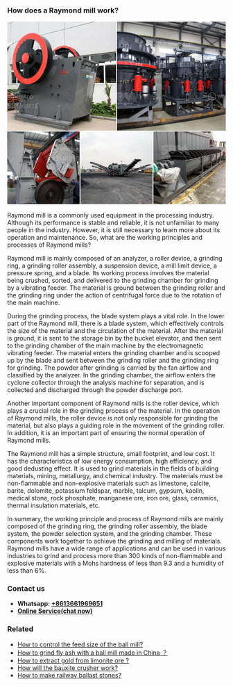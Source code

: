 <h3>How does a Raymond mill work?</h3><img src='1701744962.jpg' alt=''><p>Raymond mill is a commonly used equipment in the processing industry. Although its performance is stable and reliable, it is not unfamiliar to many people in the industry. However, it is still necessary to learn more about its operation and maintenance. So, what are the working principles and processes of Raymond mills? </p><p>Raymond mill is mainly composed of an analyzer, a roller device, a grinding ring, a grinding roller assembly, a suspension device, a mill limit device, a pressure spring, and a blade. Its working process involves the material being crushed, sorted, and delivered to the grinding chamber for grinding by a vibrating feeder. The material is ground between the grinding roller and the grinding ring under the action of centrifugal force due to the rotation of the main machine. </p><p>During the grinding process, the blade system plays a vital role. In the lower part of the Raymond mill, there is a blade system, which effectively controls the size of the material and the circulation of the material. After the material is ground, it is sent to the storage bin by the bucket elevator, and then sent to the grinding chamber of the main machine by the electromagnetic vibrating feeder. The material enters the grinding chamber and is scooped up by the blade and sent between the grinding roller and the grinding ring for grinding. The powder after grinding is carried by the fan airflow and classified by the analyzer. In the grinding chamber, the airflow enters the cyclone collector through the analysis machine for separation, and is collected and discharged through the powder discharge port. </p><p>Another important component of Raymond mills is the roller device, which plays a crucial role in the grinding process of the material. In the operation of Raymond mills, the roller device is not only responsible for grinding the material, but also plays a guiding role in the movement of the grinding roller. In addition, it is an important part of ensuring the normal operation of Raymond mills. </p><p>The Raymond mill has a simple structure, small footprint, and low cost. It has the characteristics of low energy consumption, high efficiency, and good dedusting effect. It is used to grind materials in the fields of building materials, mining, metallurgy, and chemical industry. The materials must be non-flammable and non-explosive materials such as limestone, calcite, barite, dolomite, potassium feldspar, marble, talcum, gypsum, kaolin, medical stone, rock phosphate, manganese ore, iron ore, glass, ceramics, thermal insulation materials, etc. </p><p>In summary, the working principle and process of Raymond mills are mainly composed of the grinding ring, the grinding roller assembly, the blade system, the powder selection system, and the grinding chamber. These components work together to achieve the grinding and milling of materials. Raymond mills have a wide range of applications and can be used in various industries to grind and process more than 300 kinds of non-flammable and explosive materials with a Mohs hardness of less than 9.3 and a humidity of less than 6%.</p><h3>Contact us</h3><ul><li><strong>Whatsapp:&nbsp;<a href="https://wa.me/8613661969651">+8613661969651</a></strong></li><li><a href="https://swt.shibang-china.com/?git&amp;zhl&amp;How does a Raymond mill work"><strong>Online Service(chat now)</strong></a></li></ul><h3>Related</h3><ul><li><a href='How to control the feed size of the ball mill.md'>How to control the feed size of the ball mill?</a></li><li><a href='How to grind fly ash with a ball mill made in China ？.md'>How to grind fly ash with a ball mill made in China ？</a></li><li><a href='How to extract gold from limonite ore .md'>How to extract gold from limonite ore ?</a></li><li><a href='How will the bauxite crusher work.md'>How will the bauxite crusher work?</a></li><li><a href='How to make railway ballast stones.md'>How to make railway ballast stones?</a></li></ul>